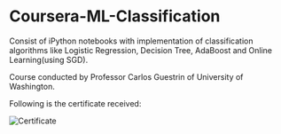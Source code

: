 # Coursera-ML-Classification

Consist of iPython notebooks with implementation of classification algorithms like Logistic Regression, 
Decision Tree, AdaBoost and Online Learning(using SGD).

Course conducted by Professor Carlos Guestrin of University of Washington.

Following is the certificate received:

![Certificate](https://www.coursera.org/api/certificate.v1/pdf/AQW687FGBESV)

